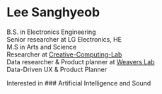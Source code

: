 # Lee Sanghyeob

B.S. in Electronics Engineering  
Senior researcher at LG Electronics, HE  
M.S in Arts and Science  
Researcher at [Creative-Computing-Lab](https://www.creative-computing.org/)  
Data researcher & Product planner at [Weavers Lab](https://www.weaverslab.co.kr/#/)  
Data-Driven UX & Product Planner  
  
Interested in ### Artificial Intelligence and Sound  
<!--
**hantaeha/hantaeha** is a ✨ _special_ ✨ repository because its `README.md` (this file) appears on your GitHub profile.

Here are some ideas to get you started:

- 🔭 I’m currently working on ...
- 🌱 I’m currently learning ...
- 👯 I’m looking to collaborate on ...
- 🤔 I’m looking for help with ...
- 💬 Ask me about ...
- 📫 How to reach me: ...
- 😄 Pronouns: ...
- ⚡ Fun fact: ...
-->
